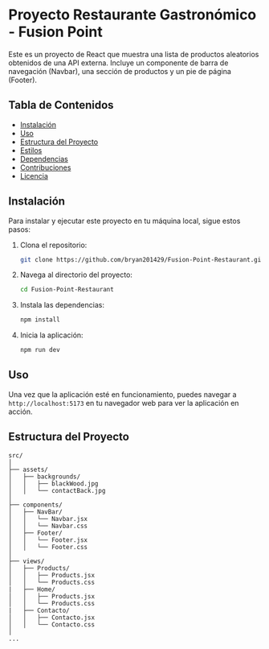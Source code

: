 # Proyecto Restaurante Gastronómico - Fusion Point

Este es un proyecto de React que muestra una lista de productos aleatorios obtenidos de una API externa. Incluye un componente de barra de navegación (Navbar), una sección de productos y un pie de página (Footer).

## Tabla de Contenidos

- [Instalación](#instalación)
- [Uso](#uso)
- [Estructura del Proyecto](#estructura-del-proyecto)
- [Estilos](#estilos)
- [Dependencias](#dependencias)
- [Contribuciones](#contribuciones)
- [Licencia](#licencia)

## Instalación

Para instalar y ejecutar este proyecto en tu máquina local, sigue estos pasos:

1. Clona el repositorio:

    ```bash
    git clone https://github.com/bryan201429/Fusion-Point-Restaurant.git
    ```

2. Navega al directorio del proyecto:

    ```bash
    cd Fusion-Point-Restaurant
    ```

3. Instala las dependencias:

    ```bash
    npm install
    ```

4. Inicia la aplicación:

    ```bash
    npm run dev
    ```

## Uso

Una vez que la aplicación esté en funcionamiento, puedes navegar a `http://localhost:5173` en tu navegador web para ver la aplicación en acción.

## Estructura del Proyecto

```plaintext
src/
│
├── assets/
│   ├── backgrounds/
│   │   ├── blackWood.jpg
│   │   └── contactBack.jpg
│
├── components/
│   ├── NavBar/
│   │   └── Navbar.jsx
│   │   └── Navbar.css
│   ├── Footer/
│   │   └── Footer.jsx
│   │   └── Footer.css
│
├── views/
│   ├── Products/
│   │   ├── Products.jsx
│   │   └── Products.css
|   ├── Home/
│   │   ├── Products.jsx
│   │   └── Products.css
|   ├── Contacto/
│   │   ├── Contacto.jsx
│   │   └── Contacto.css
│
...
